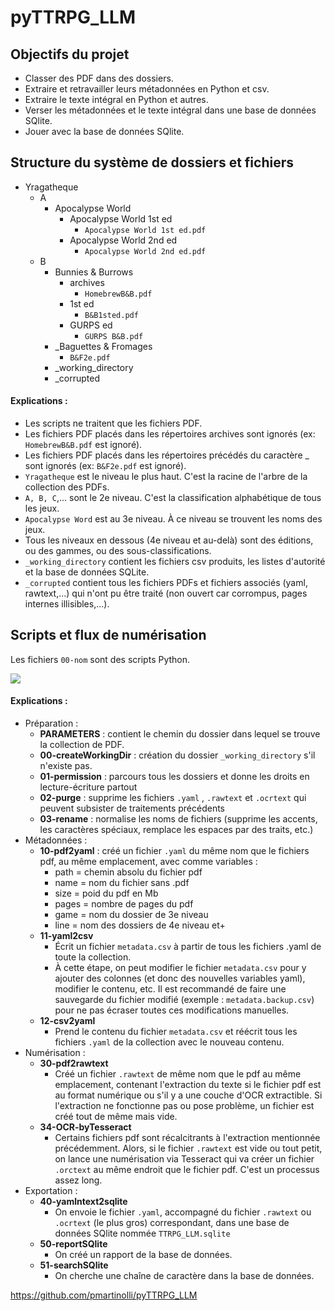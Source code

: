 # pyTTRPG_LLM
 
## Objectifs du projet

- Classer des PDF dans des dossiers.
- Extraire et retravailler leurs métadonnées en Python et csv.
- Extraire le texte intégral en Python et autres.
- Verser les métadonnées et le texte intégral dans une base de données SQlite.
- Jouer avec la base de données SQlite.

 
## Structure du système de dossiers et fichiers

- Yragatheque
  - A
    - Apocalypse World
        - Apocalypse World 1st ed
            - `Apocalypse World 1st ed.pdf`
        - Apocalypse World 2nd ed
            - `Apocalypse World 2nd ed.pdf`
  - B
    - Bunnies & Burrows
        - archives
            - `HomebrewB&B.pdf`
        - 1st ed
            - `B&B1sted.pdf`
        - GURPS ed
            - `GURPS B&B.pdf`
    - _Baguettes & Fromages
        - `B&F2e.pdf`
    - _working_directory
    - _corrupted

#### Explications : 
- Les scripts ne traitent que les fichiers PDF.
- Les fichiers PDF placés dans les répertoires archives sont ignorés (ex: `HomebrewB&B.pdf` est ignoré). 
- Les fichiers PDF placés dans les répertoires précédés du caractère _ sont ignorés (ex: `B&F2e.pdf` est ignoré). 
- `Yragatheque` est le niveau le plus haut. C'est la racine de l'arbre de la collection des PDFs.
- `A, B, C`,... sont le 2e niveau. C'est la classification alphabétique de tous les jeux.
- `Apocalypse Word` est au 3e niveau. À ce niveau se trouvent les noms des jeux.
- Tous les niveaux en dessous (4e niveau et au-delà) sont des éditions, ou des gammes, ou des sous-classifications. 
- `_working_directory`  contient les fichiers csv produits, les listes d'autorité et la base de données SQLite.
- `_corrupted` contient tous les fichiers PDFs et fichiers associés (yaml, rawtext,...) qui n'ont pu être traité (non ouvert car corrompus, pages internes illisibles,...). 



## Scripts et flux de numérisation 

Les fichiers `00-nom` sont des scripts Python. 

![](https://jdr.hypotheses.org/files/2023/04/ttrpg_llm-flux.png)

#### Explications : 
- Préparation : 
    - **PARAMETERS** : contient le chemin du dossier dans lequel se trouve la collection de PDF.
    - **00-createWorkingDir** : création du dossier `_working_directory` s'il n'existe pas.
    - **01-permission** : parcours tous les dossiers et donne les droits en lecture-écriture partout
    - **02-purge** : supprime les fichiers `.yaml` , `.rawtext` et `.ocrtext` qui peuvent subsister de traitements précédents
    - **03-rename** : normalise les noms de fichiers (supprime les accents, les caractères spéciaux, remplace les espaces par des traits, etc.)
- Métadonnées : 
    - **10-pdf2yaml** : créé un fichier `.yaml` du même nom que le fichiers pdf, au même emplacement, avec comme variables : 
        - path = chemin absolu du fichier pdf
        - name = nom du fichier sans .pdf
        - size = poid du pdf en Mb
        - pages = nombre de pages du pdf 
        - game = nom du dossier de 3e niveau
        - line = nom des dossiers de 4e niveau et+
    - **11-yaml2csv**
        - Écrit un fichier `metadata.csv` à partir de tous les fichiers .yaml de toute la collection.
        - À cette étape, on peut modifier le fichier `metadata.csv` pour y ajouter des colonnes (et donc des nouvelles variables yaml), modifier le contenu, etc. Il est recommandé de faire une sauvegarde du fichier modifié (exemple : `metadata.backup.csv`) pour ne pas écraser toutes ces modifications manuelles. 
    - **12-csv2yaml**
        - Prend le contenu du fichier `metadata.csv` et réécrit tous les fichiers `.yaml` de la collection avec le nouveau contenu.
- Numérisation : 
    - **30-pdf2rawtext** 
        - Créé un fichier `.rawtext` de même nom que le pdf au même emplacement, contenant l'extraction du texte si le fichier pdf est au format numérique ou s'il y a une couche d'OCR extractible. Si l'extraction ne fonctionne pas ou pose problème, un fichier est créé tout de même mais vide.
    - **34-OCR-byTesseract** 
        - Certains fichiers pdf sont récalcitrants à l'extraction mentionnée précédemment. Alors, si le fichier `.rawtext` est vide ou tout petit, on lance une numérisation via Tesseract qui va créer un fichier `.orctext` au même endroit que le fichier pdf. C'est un processus assez long. 
- Exportation : 
    - **40-yamlntext2sqlite** 
        - On envoie le fichier `.yaml`, accompagné du fichier `.rawtext` ou `.ocrtext` (le plus gros) correspondant, dans une base de données SQlite nommée `TTRPG_LLM.sqlite`
    - **50-reportSQlite**
        - On créé un rapport de la base de données.
    - **51-searchSQlite**
        - On cherche une chaîne de caractère dans la base de données. 


https://github.com/pmartinolli/pyTTRPG_LLM
